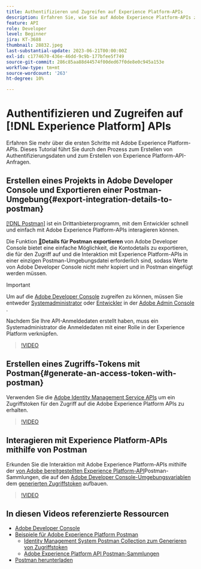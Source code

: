 ```yaml
---
title: Authentifizieren und Zugreifen auf Experience Platform-APIs
description: Erfahren Sie, wie Sie auf Adobe Experience Platform-APIs zugreifen können.
feature: API
role: Developer
level: Beginner
jira: KT-3688
thumbnail: 28832.jpeg
last-substantial-update: 2023-06-21T00:00:00Z
exl-id: c1774670-436e-46dd-9c9b-177bfee5f749
source-git-commit: 286c85aa88d44574f00ded67f0de8e0c945a153e
workflow-type: tm+mt
source-wordcount: '263'
ht-degree: 10%

---
```


# Authentifizieren und Zugreifen auf [!DNL Experience Platform] APIs

Erfahren Sie mehr über die ersten Schritte mit Adobe Experience Platform-APIs. Dieses Tutorial führt Sie durch den Prozess zum Erstellen von Authentifizierungsdaten und zum Erstellen von Experience Platform-API-Anfragen.

## Erstellen eines Projekts in Adobe Developer Console und Exportieren einer Postman-Umgebung{#export-integration-details-to-postman}

[[!DNL Postman]](https://www.postman.com/) ist ein Drittanbieterprogramm, mit dem Entwickler schnell und einfach mit Adobe Experience Platform-APIs interagieren können.

Die Funktion [&#128279;](https://developer.adobe.com/console/home)**Details für Postman exportieren** von Adobe Developer Console bietet eine einfache Möglichkeit, die Kontodetails zu exportieren, die für den Zugriff auf und die Interaktion mit Experience Platform-APIs in einer einzigen Postman-Umgebungsdatei erforderlich sind, sodass Werte von Adobe Developer Console nicht mehr kopiert und in Postman eingefügt werden müssen.

>[!IMPORTANT]
>
>Um auf die [Adobe Developer Console](https://developer.adobe.com/console/home) zugreifen zu können, müssen Sie entweder [Systemadministrator](https://helpx.adobe.com/de/enterprise/using/admin-roles.html) oder [Entwickler](https://helpx.adobe.com/de/enterprise/using/manage-developers.html#:~:text=Add%20developers%20to%20a%20single%20product%20profile&amp;text=In%20the%20Admin%20Console%2C%20navigate,in%20the%20upper%2Dright%20corner.) in der [Adobe Admin Console ](https://adminconsole.adobe.com).
>
> Nachdem Sie Ihre API-Anmeldedaten erstellt haben, muss ein Systemadministrator die Anmeldedaten mit einer Rolle in der Experience Platform verknüpfen.

>[!VIDEO](https://video.tv.adobe.com/v/31575/?learn=on&enablevpops&captions=ger)

## Erstellen eines Zugriffs-Tokens mit Postman{#generate-an-access-token-with-postman}

Verwenden Sie die [Adobe Identity Management Service APIs](https://github.com/adobe/experience-platform-postman-samples/tree/master/apis/ims) um ein Zugriffstoken für den Zugriff auf die Adobe Experience Platform APIs zu erhalten.

>[!VIDEO](https://video.tv.adobe.com/v/32919/?learn=on&enablevpops&captions=ger)


## Interagieren mit Experience Platform-APIs mithilfe von Postman

Erkunden Sie die Interaktion mit Adobe Experience Platform-APIs mithilfe der [von Adobe bereitgestellten Experience Platform-API](https://github.com/adobe/experience-platform-postman-samples/tree/master/apis/experience-platform)Postman-Sammlungen, die auf den [Adobe Developer Console-Umgebungsvariablen ](#export-integration-details-to-postman) dem [generierten Zugriffstoken](#generate-an-access-token-with-postman) aufbauen.

>[!VIDEO](https://video.tv.adobe.com/v/32918/?learn=on&enablevpops&captions=ger)


## In diesen Videos referenzierte Ressourcen

* [Adobe Developer Console](https://developer.adobe.com/console/home)
* [Beispiele für Adobe Experience Platform Postman](https://github.com/adobe/experience-platform-postman-samples)
   * [Identity Management System Postman Collection zum Generieren von Zugriffstoken](https://github.com/adobe/experience-platform-postman-samples/tree/master/apis/ims)
   * [Adobe Experience Platform API Postman-Sammlungen](https://github.com/adobe/experience-platform-postman-samples/tree/master/apis/experience-platform)
* [Postman herunterladen](https://www.postman.com/)
